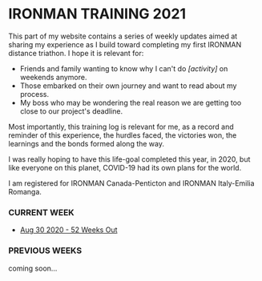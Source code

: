 # IRONMAN TRAINING 2021

This part of my website contains a series of weekly updates 
aimed at sharing my experience as I build toward completing my
first IRONMAN distance triathon. I hope it is relevant for:

* Friends and family wanting to know why I can't do _[activity]_ on weekends anymore.
* Those embarked on their own journey and want to read about my process.
* My boss who may be wondering the real reason we are getting too close to our project's deadline.

Most importantly, this training log is relevant for me, as a 
record and reminder of this experience, the hurdles faced, the
victories won, the learnings and the bonds formed along the 
way.

I was really hoping to have this life-goal completed this year,
in 2020, but like everyone on this planet, COVID-19 had its own 
plans for the world.  

I am registered for IRONMAN Canada-Penticton and 
IRONMAN Italy-Emilia Romanga.

<!---->
### CURRENT WEEK
<ul>
 <li class=""><a href="ironman2021-52weeksout">Aug 30 2020 - 52 Weeks Out</a>
</ul>

### PREVIOUS WEEKS
coming soon...


<!---->
<!---->
<!--og:title: -->
<!--og:image: -->
<!--og:description: -->

